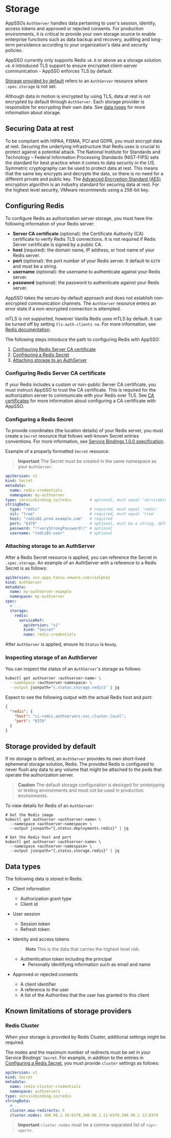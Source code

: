 # Storage

AppSSOs `AuthServer` handles data pertaining to user's session, identity, access tokens and approved or rejected
consents. For production environments, it is critical to provide your own storage source to enable enterprise
functions such as data backup and recovery, auditing and long-term persistence according to your organization's data and
security policies.

AppSSO currently only supports Redis `v6.0` or above as a storage solution. `v6.0` introduced TLS support to ensure
encrypted client-server communication - AppSSO enforces TLS by default.

[Storage provided by default](#default-storage) refers to an `AuthServer` resource where `.spec.storage` is not set.

Although data in motion is encrypted by using TLS, data at rest is not encrypted by default through `AuthServer`. Each
storage provider is responsible for encrypting their own data. See [data types](#data-types) for more
information about storage.

## <a id="secure-data-at-rest"></a>Securing Data at rest

To be compliant with HIPAA, FISMA, PCI and GDPR, you must encrypt data at rest. Securing
the underlying infrastructure that Redis uses is crucial to protect against a potential attack.
The National Institute for Standards and Technology – Federal Information Processing Standards (NIST-FIPS) sets the
standard for best practice when it comes to data security in the US.
Symmetric cryptography can be used to protect data at rest. This means that the same key encrypts and
decrypts the data, so there is no need for a different private and public key. The [Advanced Encryption Standard (AES)](https://nvlpubs.nist.gov/nistpubs/FIPS/NIST.FIPS.197.pdf)
encryption algorithm is an industry standard for securing data at rest. For the highest level security, VMware recommends 
using a 256-bit key.


## <a id="redis"></a>Configuring Redis

To configure Redis as authorization server storage, you must have the following information of your Redis server:

- **Server CA certificate** (optional): the Certificate Authority (CA) certificate to verify Redis TLS 
connections. It is not required if Redis Server certificate is signed by a public CA.
- **host** (required): the domain name, IP address, or host name of your Redis server.
- **port** (optional): the port number of your Redis server. It default to `6379` and must be a string.
- **username** (optional): the username to authenticate against your Redis server.
- **password** (optional): the password to authenticate against your Redis server.

AppSSO takes the secure-by-default approach and does not establish non-encrypted communication channels. 
The `AuthServer` resource enters an error state if a non-encrypted connection is attempted.

mTLS is not supported, however Vanilla Redis uses mTLS by default. It can be turned off by setting `tls-auth-clients no`.
For more information, see [Redis documentation](https://redis.io/docs/management/security/encryption/#client-certificate-authentication).

The following steps introduce the path to configuring Redis with AppSSO:

1. [Configuring Redis Server CA certificate](#ca-cert)
1. [Configuring a Redis Secret](#redis-secret)
1. [Attaching storage to an AuthServer](#attach-storage)

### <a id="ca-cert"></a>Configuring Redis Server CA certificate

If your Redis includes a custom or non-public Server CA certificate, you must instruct AppSSO to
trust the CA certificate. This is required for the authorization server to communicate with your
Redis over TLS. See [CA certificates](ca-certs.hbs.md) for more information about configuring a CA certificate with AppSSO.

### <a id='redis-secret'></a>Configuring a Redis Secret

To provide coordinates (the location details) of your Redis server, you must create a `Secret` resource that
follows well-known Secret entries conventions. 
For more information, see [Service Bindings 1.0.0 specification](https://github.com/servicebinding/spec#well-known-secret-entries).

Example of a properly formatted `Secret` resource:

>**Important** The Secret must be created in the same namespace as your `AuthServer`.

```yaml
apiVersion: v1
kind: Secret
metadata:
  name: redis-credentials
  namespace: my-authserver
type: servicebinding.io/redis        # optional, must equal 'servicebinding.io/redis' if defined
stringData:
  type: "redis"                      # required, must equal 'redis'
  ssl: "true"                        # required, must equal 'true'
  host: "redis01.prod.example.com"   # required
  port: "6379"                       # optional, must be a string, defaults to "6379" if left empty
  password: "!!veryStrongPassword!!" # optional
  username: "redis01-user"           # optional
```

### <a id="attach-storage"></a>Attaching storage to an AuthServer

After a Redis Secret resource is applied, you can reference the Secret in `.spec.storage`. An example of an
AuthServer with a reference to a Redis Secret is as follows:

```yaml
apiVersion: sso.apps.tanzu.vmware.com/v1alpha1
kind: AuthServer
metadata:
  name: my-authserver-example
  namespace: my-authserver
spec:
  # ...
  storage:
    redis:
      serviceRef:
        apiVersion: "v1"
        kind: "Secret"
        name: redis-credentials
```

After `AuthServer` is applied, ensure its `Status` is `Ready`.

### <a id="inspect-storage"></a>Inspecting storage of an AuthServer

You can inspect the status of an `AuthServer`'s storage as follows:

```bash
kubectl get authserver <authserver-name> \
  --namespace <authserver-namespace> \
  --output jsonpath="{.status.storage.redis}" | jq
```

Expect to see the following output with the actual Redis host and port:

```json
{
  "redis": {
    "host": "ci-redis.authservers.svc.cluster.local",
    "port": "6379"
  }
}
```

## <a id="default-storage"></a>Storage provided by default

If no storage is defined, an `AuthServer` provides its own short-lived ephemeral storage solution, 
Redis. The provided Redis is configured to never flush any data to any volume that might be attached to the pods 
that operate the authorization server.

>**Caution** The default storage configuration is desisged for prototyping or testing environments 
and must not be used in production environments.

To view details for Redis of an `AuthServer`:

```shell
# Get the Redis image
kubectl get authserver <authserver-name> \
  --namespace <authserver-namespace> \
  --output jsonpath="{.status.deployments.redis}" | jq

# Get the Redis host and port
kubectl get authserver <authserver-name> \
  --namespace <authserver-namespace> \
  --output jsonpath="{.status.storage.redis}" | jq
```

## <a id='data-types'></a>Data types

The following data is stored in Redis:

- Client information
    - Authorization grant type
    - Client id

- User session
    - Session token
    - Refresh token

- Identity and access tokens

    >**Note** This is the data that carries the highest level risk.

    - Authentication token including the principal
        - Personally identifying information such as email and name

- Approved or rejected consents
    - A client identifier
    - A reference to the user
    - A list of the Authorities that the user has granted to this client

## <a id='limits'></a>Known limitations of storage providers 

### <a id='redis-cluster'></a>Redis Cluster

When your storage is provided by Redis Cluster, additional settings might be required.

The nodes and the maximum number of redirects must be set in your Service Bindings' `Secret`. 
For example, in addition to the entries in [Configuring a Redis Secret](#redis-secret), 
you must provide `cluster` settings as follows:

```yaml
apiVersion: v1
kind: Secret
metadata:
  name: redis-cluster-credentials
  namespace: authservers
type: servicebinding.io/redis
stringData:
  #...
  cluster.max-redirects: 5
  cluster.nodes: 100.90.1.10:6379,100.90.1.11:6379,100.90.1.12:6379
```

>**Important** `cluster.nodes` must be a comma-separated list of `<ip>:<port>`.
